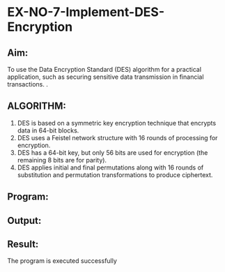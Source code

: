 # EX-NO-7-Implement-DES-Encryption

## Aim:

To use the Data Encryption Standard (DES) algorithm for a practical application, such as securing sensitive data transmission in financial transactions.
.
## ALGORITHM:

1. DES is based on a symmetric key encryption technique that encrypts data in 64-bit blocks.
2. DES uses a Feistel network structure with 16 rounds of processing for encryption.
3. DES has a 64-bit key, but only 56 bits are used for encryption (the remaining 8 bits are for parity).
4. DES applies initial and final permutations along with 16 rounds of substitution and permutation transformations to produce ciphertext.

## Program:




## Output:


## Result:
  The program is executed successfully

